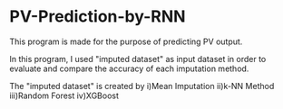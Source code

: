 # PV-Prediction-by-RNN

This program is made for the purpose of predicting PV output.

In this program, I used "imputed dataset" as input dataset in order to evaluate and compare the accuracy of each imputation method.

The "imputed dataset" is created by
  i)Mean Imputation 
  ii)k-NN Method 
  iii)Random Forest 
  iv)XGBoost
